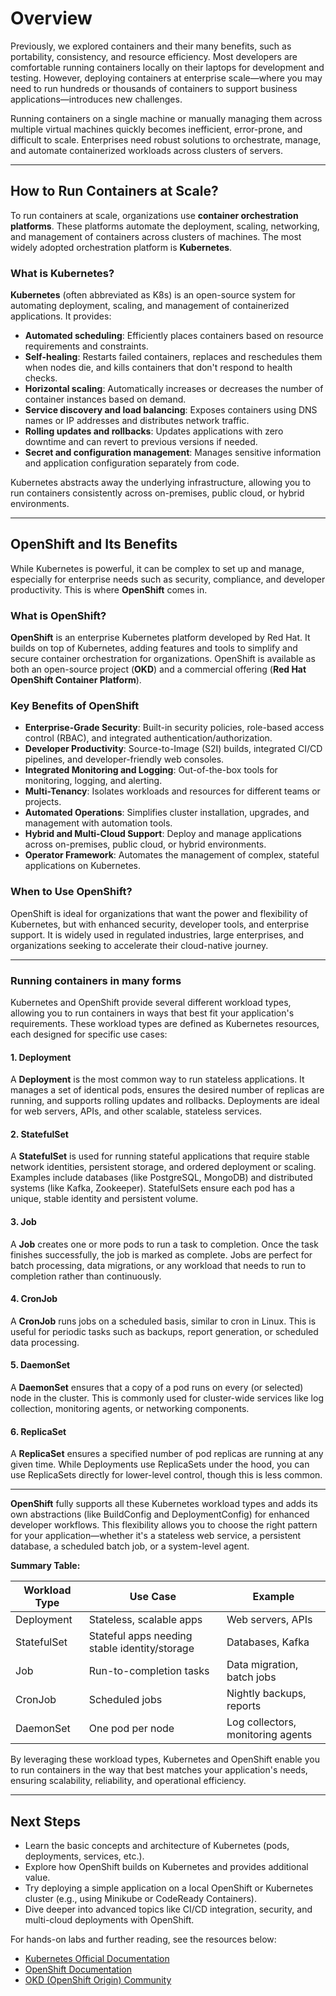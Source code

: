 # Overview

Previously, we explored containers and their many benefits, such as portability, consistency, and resource efficiency. Most developers are comfortable running containers locally on their laptops for development and testing. However, deploying containers at enterprise scale—where you may need to run hundreds or thousands of containers to support business applications—introduces new challenges.

Running containers on a single machine or manually managing them across multiple virtual machines quickly becomes inefficient, error-prone, and difficult to scale. Enterprises need robust solutions to orchestrate, manage, and automate containerized workloads across clusters of servers.

---

## How to Run Containers at Scale?

To run containers at scale, organizations use **container orchestration platforms**. These platforms automate the deployment, scaling, networking, and management of containers across clusters of machines. The most widely adopted orchestration platform is **Kubernetes**.

### What is Kubernetes?

**Kubernetes** (often abbreviated as K8s) is an open-source system for automating deployment, scaling, and management of containerized applications. It provides:

- **Automated scheduling**: Efficiently places containers based on resource requirements and constraints.
- **Self-healing**: Restarts failed containers, replaces and reschedules them when nodes die, and kills containers that don't respond to health checks.
- **Horizontal scaling**: Automatically increases or decreases the number of container instances based on demand.
- **Service discovery and load balancing**: Exposes containers using DNS names or IP addresses and distributes network traffic.
- **Rolling updates and rollbacks**: Updates applications with zero downtime and can revert to previous versions if needed.
- **Secret and configuration management**: Manages sensitive information and application configuration separately from code.

Kubernetes abstracts away the underlying infrastructure, allowing you to run containers consistently across on-premises, public cloud, or hybrid environments.

---

## OpenShift and Its Benefits

While Kubernetes is powerful, it can be complex to set up and manage, especially for enterprise needs such as security, compliance, and developer productivity. This is where **OpenShift** comes in.

### What is OpenShift?

**OpenShift** is an enterprise Kubernetes platform developed by Red Hat. It builds on top of Kubernetes, adding features and tools to simplify and secure container orchestration for organizations. OpenShift is available as both an open-source project (**OKD**) and a commercial offering (**Red Hat OpenShift Container Platform**).

### Key Benefits of OpenShift

- **Enterprise-Grade Security**: Built-in security policies, role-based access control (RBAC), and integrated authentication/authorization.
- **Developer Productivity**: Source-to-Image (S2I) builds, integrated CI/CD pipelines, and developer-friendly web consoles.
- **Integrated Monitoring and Logging**: Out-of-the-box tools for monitoring, logging, and alerting.
- **Multi-Tenancy**: Isolates workloads and resources for different teams or projects.
- **Automated Operations**: Simplifies cluster installation, upgrades, and management with automation tools.
- **Hybrid and Multi-Cloud Support**: Deploy and manage applications across on-premises, public cloud, or hybrid environments.
- **Operator Framework**: Automates the management of complex, stateful applications on Kubernetes.

### When to Use OpenShift?

OpenShift is ideal for organizations that want the power and flexibility of Kubernetes, but with enhanced security, developer tools, and enterprise support. It is widely used in regulated industries, large enterprises, and organizations seeking to accelerate their cloud-native journey.

---

### Running containers in many forms

Kubernetes and OpenShift provide several different workload types, allowing you to run containers in ways that best fit your application's requirements. These workload types are defined as Kubernetes resources, each designed for specific use cases:

#### 1. **Deployment**
A **Deployment** is the most common way to run stateless applications. It manages a set of identical pods, ensures the desired number of replicas are running, and supports rolling updates and rollbacks. Deployments are ideal for web servers, APIs, and other scalable, stateless services.

#### 2. **StatefulSet**
A **StatefulSet** is used for running stateful applications that require stable network identities, persistent storage, and ordered deployment or scaling. Examples include databases (like PostgreSQL, MongoDB) and distributed systems (like Kafka, Zookeeper). StatefulSets ensure each pod has a unique, stable identity and persistent volume.

#### 3. **Job**
A **Job** creates one or more pods to run a task to completion. Once the task finishes successfully, the job is marked as complete. Jobs are perfect for batch processing, data migrations, or any workload that needs to run to completion rather than continuously.

#### 4. **CronJob**
A **CronJob** runs jobs on a scheduled basis, similar to cron in Linux. This is useful for periodic tasks such as backups, report generation, or scheduled data processing.

#### 5. **DaemonSet**
A **DaemonSet** ensures that a copy of a pod runs on every (or selected) node in the cluster. This is commonly used for cluster-wide services like log collection, monitoring agents, or networking components.

#### 6. **ReplicaSet**
A **ReplicaSet** ensures a specified number of pod replicas are running at any given time. While Deployments use ReplicaSets under the hood, you can use ReplicaSets directly for lower-level control, though this is less common.

---

**OpenShift** fully supports all these Kubernetes workload types and adds its own abstractions (like BuildConfig and DeploymentConfig) for enhanced developer workflows. This flexibility allows you to choose the right pattern for your application—whether it's a stateless web service, a persistent database, a scheduled batch job, or a system-level agent.

**Summary Table:**

| Workload Type | Use Case | Example |
|---------------|----------|---------|
| Deployment    | Stateless, scalable apps | Web servers, APIs |
| StatefulSet   | Stateful apps needing stable identity/storage | Databases, Kafka |
| Job           | Run-to-completion tasks | Data migration, batch jobs |
| CronJob       | Scheduled jobs | Nightly backups, reports |
| DaemonSet     | One pod per node | Log collectors, monitoring agents |

By leveraging these workload types, Kubernetes and OpenShift enable you to run containers in the way that best matches your application's needs, ensuring scalability, reliability, and operational efficiency.

---

## Next Steps

- Learn the basic concepts and architecture of Kubernetes (pods, deployments, services, etc.).
- Explore how OpenShift builds on Kubernetes and provides additional value.
- Try deploying a simple application on a local OpenShift or Kubernetes cluster (e.g., using Minikube or CodeReady Containers).
- Dive deeper into advanced topics like CI/CD integration, security, and multi-cloud deployments with OpenShift.

For hands-on labs and further reading, see the resources below:

- [Kubernetes Official Documentation](https://kubernetes.io/docs/)
- [OpenShift Documentation](https://docs.openshift.com/)
- [OKD (OpenShift Origin) Community](https://www.okd.io/)